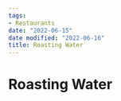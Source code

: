 ```yaml
---
tags:
- Restaurants
date: "2022-06-15"
date modified: "2022-06-16"
title: Roasting Water
---
```


# Roasting Water
